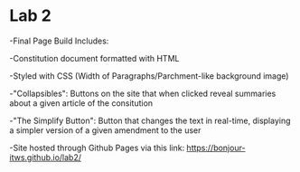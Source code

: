 # Lab 2

-Final Page Build Includes:
   
   -Constitution document formatted with HTML
   
   -Styled with CSS (Width of Paragraphs/Parchment-like background image)
   
   -"Collapsibles": Buttons on the site that when clicked reveal summaries about a given article of the consitution
   
   -"The Simplify Button": Button that changes the text in real-time, displaying a simpler version of a given amendment to the user
   
   -Site hosted through Github Pages via this link: https://bonjour-itws.github.io/lab2/
